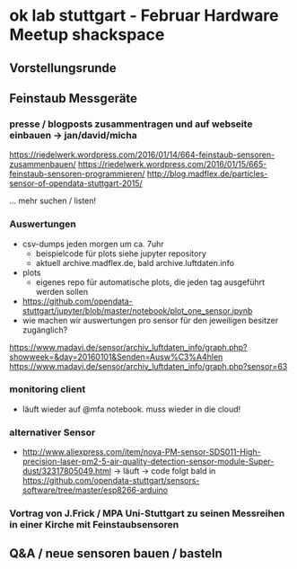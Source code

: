 # ok lab stuttgart - Februar Hardware Meetup shackspace

## Vorstellungsrunde

## Feinstaub Messgeräte

### presse / blogposts zusammentragen und auf webseite einbauen -> jan/david/micha

https://riedelwerk.wordpress.com/2016/01/14/664-feinstaub-sensoren-zusammenbauen/
https://riedelwerk.wordpress.com/2016/01/15/665-feinstaub-sensoren-programmieren/
http://blog.madflex.de/particles-sensor-of-opendata-stuttgart-2015/

... mehr suchen / listen!

### Auswertungen

- csv-dumps jeden morgen um ca. 7uhr
  - beispielcode für plots siehe jupyter repository
  - aktuell archive.madflex.de, bald archive.luftdaten.info
- plots
  - eigenes repo für automatische plots, die jeden tag ausgeführt werden sollen
- https://github.com/opendata-stuttgart/jupyter/blob/master/notebook/plot_one_sensor.ipynb
- wie machen wir auswertungen pro sensor für den jeweiligen besitzer zugänglich?

https://www.madavi.de/sensor/archiv_luftdaten_info/graph.php?showweek=&day=20160101&Senden=Ausw%C3%A4hlen
https://www.madavi.de/sensor/archiv_luftdaten_info/graph.php?sensor=63


### monitoring client

- läuft wieder auf @mfa notebook. muss wieder in die cloud!

### alternativer Sensor

- http://www.aliexpress.com/item/nova-PM-sensor-SDS011-High-precision-laser-pm2-5-air-quality-detection-sensor-module-Super-dust/32317805049.html
-> läuft -> code folgt bald in https://github.com/opendata-stuttgart/sensors-software/tree/master/esp8266-arduino


### Vortrag von J.Frick / MPA Uni-Stuttgart zu seinen Messreihen in einer Kirche mit Feinstaubsensoren


## Q&A / neue sensoren bauen / basteln
